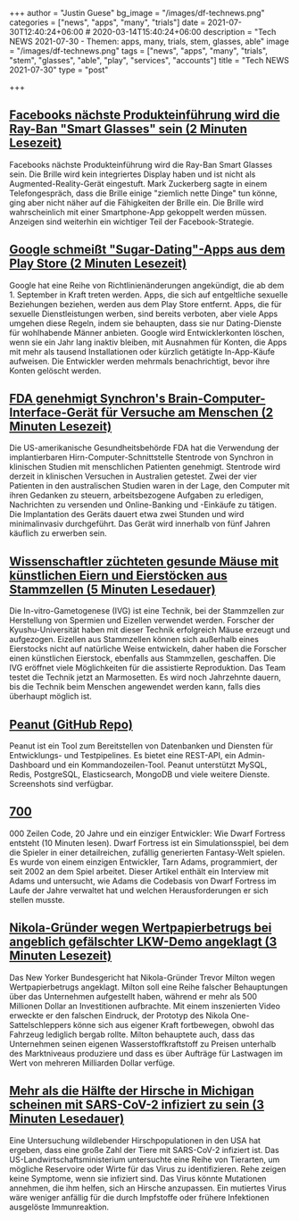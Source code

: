 +++
author = "Justin Guese"
bg_image = "/images/df-technews.png"
categories = ["news", "apps", "many", "trials"]
date = 2021-07-30T12:40:24+06:00 # 2020-03-14T15:40:24+06:00
description = "Tech NEWS 2021-07-30 - Themen: apps, many, trials, stem, glasses, able"
image = "/images/df-technews.png"
tags = ["news", "apps", "many", "trials", "stem", "glasses", "able", "play", "services", "accounts"]
title = "Tech NEWS 2021-07-30"
type = "post"

+++

## [Facebooks nächste Produkteinführung wird die Ray-Ban "Smart Glasses" sein (2 Minuten Lesezeit)](https://www.theverge.com/2021/7/29/22599599/facebook-ray-ban-smart-glasses-next-product-launch-specs)

 Facebooks nächste Produkteinführung wird die Ray-Ban Smart Glasses sein. Die Brille wird kein integriertes Display haben und ist nicht als Augmented-Reality-Gerät eingestuft. Mark Zuckerberg sagte in einem Telefongespräch, dass die Brille einige "ziemlich nette Dinge" tun könne, ging aber nicht näher auf die Fähigkeiten der Brille ein. Die Brille wird wahrscheinlich mit einer Smartphone-App gekoppelt werden müssen. Anzeigen sind weiterhin ein wichtiger Teil der Facebook-Strategie.

## [Google schmeißt "Sugar-Dating"-Apps aus dem Play Store (2 Minuten Lesezeit)](https://www.theverge.com/2021/7/29/22599561/google-play-store-sugar-daddy-apps-dormant-developer-accounts-policy-change)

 Google hat eine Reihe von Richtlinienänderungen angekündigt, die ab dem 1. September in Kraft treten werden. Apps, die sich auf entgeltliche sexuelle Beziehungen beziehen, werden aus dem Play Store entfernt. Apps, die für sexuelle Dienstleistungen werben, sind bereits verboten, aber viele Apps umgehen diese Regeln, indem sie behaupten, dass sie nur Dating-Dienste für wohlhabende Männer anbieten. Google wird Entwicklerkonten löschen, wenn sie ein Jahr lang inaktiv bleiben, mit Ausnahmen für Konten, die Apps mit mehr als tausend Installationen oder kürzlich getätigte In-App-Käufe aufweisen. Die Entwickler werden mehrmals benachrichtigt, bevor ihre Konten gelöscht werden.

## [FDA genehmigt Synchron's Brain-Computer-Interface-Gerät für Versuche am Menschen (2 Minuten Lesezeit)](https://www.engadget.com/fda-brain-computer-interface-clinical-trial-synchron-stentrode-190232289.html)

 Die US-amerikanische Gesundheitsbehörde FDA hat die Verwendung der implantierbaren Hirn-Computer-Schnittstelle Stentrode von Synchron in klinischen Studien mit menschlichen Patienten genehmigt. Stentrode wird derzeit in klinischen Versuchen in Australien getestet. Zwei der vier Patienten in den australischen Studien waren in der Lage, den Computer mit ihren Gedanken zu steuern, arbeitsbezogene Aufgaben zu erledigen, Nachrichten zu versenden und Online-Banking und -Einkäufe zu tätigen. Die Implantation des Geräts dauert etwa zwei Stunden und wird minimalinvasiv durchgeführt. Das Gerät wird innerhalb von fünf Jahren käuflich zu erwerben sein.

## [Wissenschaftler züchteten gesunde Mäuse mit künstlichen Eiern und Eierstöcken aus Stammzellen (5 Minuten Lesedauer)](https://singularityhub.com/2021/07/27/scientists-bred-healthy-mice-using-artificial-eggs-and-ovaries-made-from-stem-cells/)

 Die In-vitro-Gametogenese (IVG) ist eine Technik, bei der Stammzellen zur Herstellung von Spermien und Eizellen verwendet werden. Forscher der Kyushu-Universität haben mit dieser Technik erfolgreich Mäuse erzeugt und aufgezogen. Eizellen aus Stammzellen können sich außerhalb eines Eierstocks nicht auf natürliche Weise entwickeln, daher haben die Forscher einen künstlichen Eierstock, ebenfalls aus Stammzellen, geschaffen. Die IVG eröffnet viele Möglichkeiten für die assistierte Reproduktion. Das Team testet die Technik jetzt an Marmosetten. Es wird noch Jahrzehnte dauern, bis die Technik beim Menschen angewendet werden kann, falls dies überhaupt möglich ist.

## [Peanut (GitHub Repo)](https://github.com/Clivern/Peanut)

 Peanut ist ein Tool zum Bereitstellen von Datenbanken und Diensten für Entwicklungs- und Testpipelines. Es bietet eine REST-API, ein Admin-Dashboard und ein Kommandozeilen-Tool. Peanut unterstützt MySQL, Redis, PostgreSQL, Elasticsearch, MongoDB und viele weitere Dienste. Screenshots sind verfügbar.

## [700](https://stackoverflow.blog/2021/07/28/700000-lines-of-code-20-years-and-one-developer-how-dwarf-fortress-is-built/)

000 Zeilen Code, 20 Jahre und ein einziger Entwickler: Wie Dwarf Fortress entsteht (10 Minuten lesen). Dwarf Fortress ist ein Simulationsspiel, bei dem die Spieler in einer detailreichen, zufällig generierten Fantasy-Welt spielen. Es wurde von einem einzigen Entwickler, Tarn Adams, programmiert, der seit 2002 an dem Spiel arbeitet. Dieser Artikel enthält ein Interview mit Adams und untersucht, wie Adams die Codebasis von Dwarf Fortress im Laufe der Jahre verwaltet hat und welchen Herausforderungen er sich stellen musste.

## [Nikola-Gründer wegen Wertpapierbetrugs bei angeblich gefälschter LKW-Demo angeklagt (3 Minuten Lesezeit)](https://www.theverge.com/2021/7/29/22599726/nikola-founder-securities-fraud-charge-milton)

 Das New Yorker Bundesgericht hat Nikola-Gründer Trevor Milton wegen Wertpapierbetrugs angeklagt. Milton soll eine Reihe falscher Behauptungen über das Unternehmen aufgestellt haben, während er mehr als 500 Millionen Dollar an Investitionen aufbrachte. Mit einem inszenierten Video erweckte er den falschen Eindruck, der Prototyp des Nikola One-Sattelschleppers könne sich aus eigener Kraft fortbewegen, obwohl das Fahrzeug lediglich bergab rollte. Milton behauptete auch, dass das Unternehmen seinen eigenen Wasserstoffkraftstoff zu Preisen unterhalb des Marktniveaus produziere und dass es über Aufträge für Lastwagen im Wert von mehreren Milliarden Dollar verfüge.

## [Mehr als die Hälfte der Hirsche in Michigan scheinen mit SARS-CoV-2 infiziert zu sein (3 Minuten Lesedauer)](https://arstechnica.com/science/2021/07/over-half-the-deer-in-michigan-seem-to-have-been-exposed-to-sars-cov-2/)

 Eine Untersuchung wildlebender Hirschpopulationen in den USA hat ergeben, dass eine große Zahl der Tiere mit SARS-CoV-2 infiziert ist. Das US-Landwirtschaftsministerium untersuchte eine Reihe von Tierarten, um mögliche Reservoire oder Wirte für das Virus zu identifizieren. Rehe zeigen keine Symptome, wenn sie infiziert sind. Das Virus könnte Mutationen annehmen, die ihm helfen, sich an Hirsche anzupassen. Ein mutiertes Virus wäre weniger anfällig für die durch Impfstoffe oder frühere Infektionen ausgelöste Immunreaktion.


